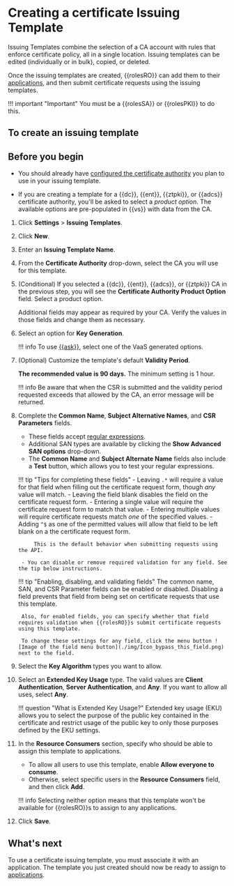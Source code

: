 # Creating a certificate Issuing Template

Issuing Templates combine the selection of a CA account with rules that enforce
certificate policy, all in a single location. Issuing templates can be edited
(individually or in bulk), copied, or deleted.

Once the issuing templates are created, {{rolesRO}} can add them to their
[applications](creating-an-application), and then submit certificate requests
using the issuing templates.

!!! important "Important"
    You must be a {{rolesSA}} or {{rolesPKI}} to do this.

## <a name="template"></a>To create an issuing template

<!-- !!! question "What's the difference between *issuing rules* and *recommended settings*?"

The fiels in the certificate issuing template allow you to create *issuing rules*, which give you the ability to restrict fields to one or more values. 

Creating an issuing template allows you to require certain values to be used for any certificate request that is made using this issuing template. 

When you create an issuing template, you will see a **Recommended Settings** column on the right side of the page.

Recommended Settings pre-populate the fields on a certificate request. However, Resource Owners will be able to change those values on certificate requests.

On the other hand, Issuing Rules allow you to require a specific value in order for a certificate request to be submitted.

Note that you can use both recommended settings and issuing rules in the same issuing template. If both a recommended setting and an issuing rule are applied to the same field, the issuing rule takes precedence.    -->

<div markdown="1" class="prereqs">

## Before you begin 

- You should already have [configured the certificate
authority](adding-a-certificate-authority.md) you plan to use in your issuing template.

- If you are creating a template for a {{dc}}, {{ent}}, {{ztpki}}, or {{adcs}}
certificate authority, you'll be asked to select a *product option*. The
available options are pre-populated in {{vs}} with data from the CA.

</div>

1. Click **Settings** > **Issuing Templates**.
2. Click **New**.
3. Enter an **Issuing Template Name**.
4. From the **Certificate Authority** drop-down, select the CA you will use for
   this template.
5. (Conditional) If you selected a {{dc}}, {{ent}}, {{adcs}}, or {{ztpki}}
   CA in the previous step, you will see the **Certificate Authority Product
   Option** field. Select a product option. 

    Additional fields may appear as required by your CA. Verify the values in those fields and change
   them as necessary.

6. Select an option for **Key Generation**.

    !!! info
        To use [{{ask}}](../automated-secure-keypair/what-is-automated-secure-keypair.md), select one of the VaaS generated options.

7. (Optional) Customize the template's default **Validity Period**.

    **The recommended value is 90 days.** The minimum setting is 1 hour.

    !!! info
        Be aware that when the CSR is submitted and the validity period requested exceeds that allowed by the CA, an error message will be returned.

8. Complete the **Common Name**, **Subject Alternative Names**, and **CSR Parameters** fields.

     - These fields accept [regular expressions](../issuing-templates/c-templates-using-advanced-rules-regex.md).
     - Additional SAN types are available by clicking the **Show Advanced SAN options** drop-down.
     - The **Common Name** and **Subject Alternate Name** fields also include a **Test** button, which allows you to test your regular expressions.

    !!! tip "Tips for completing these fields"
        - Leaving `.*` will require a value for that field when filling out the certificate request form, though _any_ value will match.
        - Leaving the field blank disables the field on the certificate request form.
        - Entering a single value will require the certificate request form to match that value.
        - Entering multiple values will require certificate requests match _one_ of the specified values.
        - Adding `^$` as one of the permitted values will allow that field to be left blank on a the certificate request form.
  
            This is the default behavior when submitting requests using the API.

        - You can disable or remove required validation for any field. See the tip below instructions.

    !!! tip "Enabling, disabling, and validating fields"
        The common name, SAN, and CSR Parameter fields can be enabled or disabled. Disabling a field prevents that field from being set on certificate requests that use this template.
        
        Also, for enabled fields, you can specify whether that field requires validation when {{rolesRO}}s submit certificate requests using this template.

        To change these settings for any field, click the menu button ![Image of the field menu button](./img/Icon_bypass_this_field.png) next to the field. 

9. Select the **Key Algorithm** types you want to allow.

10. Select an **Extended Key Usage** type. The valid values are **Client Authentication**, **Server Authentication**, and **Any**. If you want to allow all uses, select **Any**.

    !!! question "What is Extended Key Usage?"
        Extended key usage (EKU) allows you to select the purpose of the public key contained in the certificate and restrict usage of the public key to only those purposes defined by the EKU settings. 

11. In the **Resource Consumers** section, specify who should be able to assign this template to applications.

    - To allow all users to use this template, enable **Allow everyone to consume**.
    - Otherwise, select specific users in the **Resource Consumers** field, and then click **Add**.

    !!! info
        Selecting neither option means that this template won't be available for {{rolesRO}}s to assign to any applications.

12. Click **Save**.

## What's next
To use a certificate issuing template, you must associate it with an
application. The template you just created should now be ready to assign to [applications](../application/creating-an-application.md).